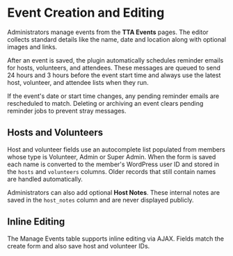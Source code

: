 # Event Creation and Editing

Administrators manage events from the **TTA Events** pages. The editor collects standard details like the name, date and location along with optional images and links.

After an event is saved, the plugin automatically schedules reminder emails for hosts, volunteers, and attendees. These messages are queued to send 24 hours and 3 hours before the event start time and always use the latest host, volunteer, and attendee lists when they run.

If the event's date or start time changes, any pending reminder emails are rescheduled to match. Deleting or archiving an event clears pending reminder jobs to prevent stray messages.

## Hosts and Volunteers

Host and volunteer fields use an autocomplete list populated from members whose type is Volunteer, Admin or Super Admin. When the form is saved each name is converted to the member's WordPress user ID and stored in the `hosts` and `volunteers` columns. Older records that still contain names are handled automatically.

Administrators can also add optional **Host Notes**. These internal notes are saved in the `host_notes` column and are never displayed publicly.

## Inline Editing

The Manage Events table supports inline editing via AJAX. Fields match the create form and also save host and volunteer IDs.
